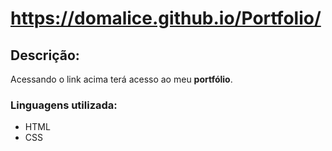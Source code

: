 ﻿# https://domalice.github.io/Portfolio/

## Descrição:
Acessando o link acima terá acesso ao meu **portfólio**.

### Linguagens utilizada:
* HTML
* CSS
